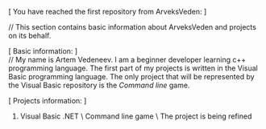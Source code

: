 [ You have reached the first repository from ArveksVeden: ]

// This section contains basic information about ArveksVeden and projects on its behalf.

[ Basic information: ]  
// My name is Artem Vedeneev. I am a beginner developer learning c++ programming language. 
The first part of my projects is written in the Visual Basic programming language. 
The only project that will be represented by the Visual Basic repository is the *Command line* game.

[ Projects information: ]  
1. Visual Basic .NET \ Command line game \ The project is being refined
